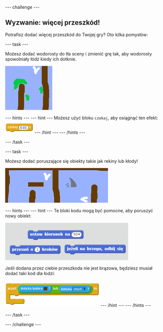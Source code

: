 \--- challenge \---

## Wyzwanie: więcej przeszkód!

Potrafisz dodać więcej przeszkód do Twojej gry? Oto kilka pomysłów:

\--- task \---

Możesz dodać wodorosty do tła sceny i zmienić grę tak, aby wodorosty spowolniały łódź kiedy ich dotknie.

![screenshot](images/boat-algae.png)

\--- hints \--- \--- hint \--- Możesz użyć bloku `czekaj`, aby osiągnąć ten efekt: ![screenshot](images/boat-slime-blocks.png) \--- /hint \--- \--- /hints \---

\--- /task \---

\--- task \---

Możesz dodać poruszające się obiekty takie jak rekiny lub kłody!

![screenshot](images/boat-obstacles.png)

\--- hints \--- \--- hint \--- Te bloki kodu mogą być pomocne, aby poruszyć nowy obiekt:

![screenshot](images/boat-moving-blocks.png)

Jeśli dodana przez ciebie przeszkoda nie jest brązowa, będziesz musiał dodać taki kod dla łodzi:

![screenshot](images/boat-moving-blocks2.png) \--- /hint \--- \--- /hints \---

\--- /task \---

\--- /challenge \---